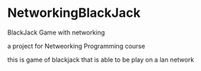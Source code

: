 # NetworkingBlackJack
BlackJack Game with networking


a project for Netweorking Programming course 

this is game of blackjack that is able to be play on a lan network
